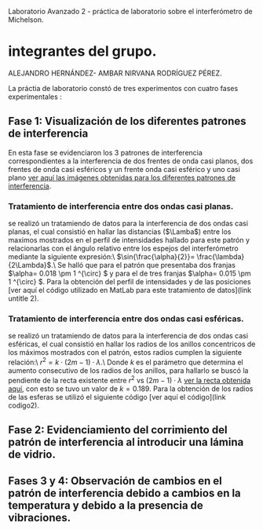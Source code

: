  Laboratorio Avanzado 2 - práctica de laboratorio sobre el interferómetro de Michelson.
# integrantes del grupo.
 ALEJANDRO HERNÁNDEZ- AMBAR NIRVANA RODRÍGUEZ PÉREZ.
 
 La práctia de laboratorio constó de tres experimentos con cuatro fases experimentales :
 
 ## Fase 1: Visualización de los diferentes patrones de interferencia
 En esta fase se evidenciaron los 3 patrones de interferencia correspondientes a la interferencia de dos frentes de onda casi planos, dos frentes de onda casi esféricos y un frente onda casi esférico y uno casi plano [ver aquí las imágenes obtenidas para los diferentes patrones de interferencia](link).

 ### Tratamiento de interferencia entre dos ondas casi planas.
 se realizó un tratamiendo de datos para la interferencia de dos ondas casi planas, el cual consistió en hallar las distancias ($\Lamba$) entre los maximos mostrados en el perfil de intensidades hallado para este patrón y relacionarlas con el ángulo relativo entre los espejos del interferómetro mediante la siguiente expresión:\\ 
 $\sin{\frac{\alpha}{2}}= \frac{\lambda}{2\Lambda}$.\\
 Se halló que para el patrón que presentaba dos franjas $\alpha= 0.018 \pm 1 ^{\circ} $ y para el de tres franjas $\alpha= 0.015 \pm 1 ^{\circ} $. Para la obtención del perfil de intensidades y de las posiciones [ver aquí el código utilizado en MatLab para este tratamiento de datos](link untitle 2).

 
 ### Tratamiento de interferencia entre dos ondas casi esféricas.
   se realizó un tratamiendo de datos para la interferencia de dos ondas casi esféricas, el cual consistió en hallar los radios de los anillos concentricos de los máximos mostrados con el patrón, estos radios cumplen la siguiente relación:\\
   $r^{2}= k\cdot(2m -1) \cdot \lambda$.\\
   Donde $k$ es el parámetro que determina el aumento consecutivo de los radios de los anillos, para hallarlo se buscó la pendiente de la recta existente entre $r^{2}$ vs $(2m -1) \cdot \lambda$ [ver la recta obtenida aquí](linkfotoexcel), con esto se tuvo un valor de $k= 0.189$. Para la obtención de los radios de las esferas se utilizó el siguiente código [ver aquí el código](link codigo2).
   
## Fase 2: Evidenciamiento del corrimiento del patrón de interferencia al introducir una lámina de vidrio.

## Fases 3 y 4: Observación de cambios en el patrón de interferencia debido a cambios en la temperatura y debido a la presencia de vibraciones.

